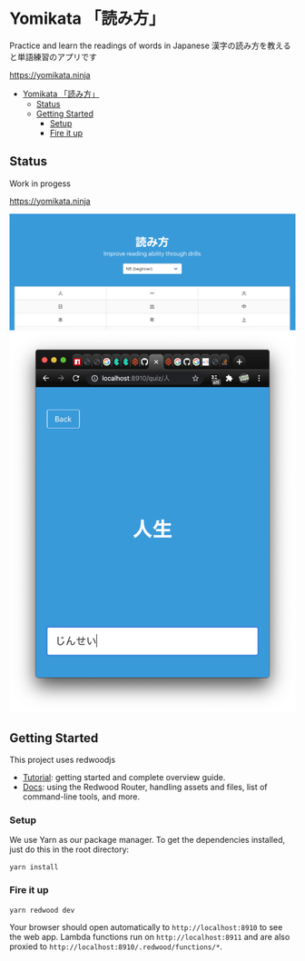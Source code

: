 # Yomikata 「読み方」
Practice and learn the readings of words in Japanese
漢字の読み方を教えると単語練習のアプリです

https://yomikata.ninja

- [Yomikata 「読み方」](#yomikata-読み方)
  - [Status](#status)
  - [Getting Started](#getting-started)
    - [Setup](#setup)
    - [Fire it up](#fire-it-up)

## Status
Work in progess

https://yomikata.ninja

![preview2](documentation/demo-images/yomikata-preview2.png)
![preview](documentation/demo-images/yomikata-preview.png)

## Getting Started
This project uses redwoodjs

- [Tutorial](https://redwoodjs.com/tutorial/welcome-to-redwood): getting started and complete overview guide.
- [Docs](https://redwoodjs.com/docs/introduction): using the Redwood Router, handling assets and files, list of command-line tools, and more.

### Setup

We use Yarn as our package manager. To get the dependencies installed, just do this in the root directory:

```terminal
yarn install
```

### Fire it up

```terminal
yarn redwood dev
```

Your browser should open automatically to `http://localhost:8910` to see the web app. Lambda functions run on `http://localhost:8911` and are also proxied to `http://localhost:8910/.redwood/functions/*`.
